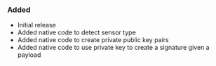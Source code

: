 ### Added

- Initial release
- Added native code to detect sensor type
- Added native code to create private public key pairs
- Added native code to use private key to create a signature given a payload
